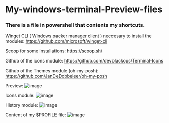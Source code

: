 # My-windows-terminal-Preview-files

<h3>There is a file in powershell that contents my shortcuts.</h3>

Winget CLI ( Windows packer manager client ) neccesary to install the modules:
https://github.com/microsoft/winget-cli

Scoop for some installations:
https://scoop.sh/

Github of the icons module:
https://github.com/devblackops/Terminal-Icons

Github of the Themes module (oh-my-posh):
https://github.com/JanDeDobbeleer/oh-my-posh

Preview:
![image](https://user-images.githubusercontent.com/69158247/196044295-d1c20e70-86db-4d28-b850-027601c47ea6.png)

Icons module:
![image](https://user-images.githubusercontent.com/69158247/196044311-3d393ae0-bbde-48ae-9fbc-6c2a722b6a91.png)

History module:
![image](https://user-images.githubusercontent.com/69158247/196044326-0a267bdd-6213-465a-b8dc-f6d2a3ec8091.png)

Content of my $PROFILE file:
![image](https://user-images.githubusercontent.com/69158247/196044271-11b5fd79-60df-4647-85a5-61efd937a8f8.png)

